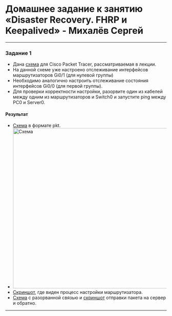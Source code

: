 # Домашнее задание к занятию «Disaster Recovery. FHRP и Keepalived» - Михалёв Сергей

------


### Задание 1
- Дана [схема](https://drive.google.com/file/d/12HCqGj0GEOdQm8HUjHWmOr9zqryAMXFL/view?usp=sharing) для Cisco Packet Tracer, рассматриваемая в лекции.
- На данной схеме уже настроено отслеживание интерфейсов маршрутизаторов Gi0/1 (для нулевой группы)
- Необходимо аналогично настроить отслеживание состояния интерфейсов Gi0/0 (для первой группы).
- Для проверки корректности настройки, разорвите один из кабелей между одним из маршрутизаторов и Switch0 и запустите ping между PC0 и Server0.

#### Результат
- [Схема](https://drive.google.com/file/d/12LLh5TgpTgAH4TYutyjCgsFdtbzTLWgr/view?usp=sharing) в формате pkt.
- <img src="https://drive.google.com/file/d/12F-u6p3tbj4L3VAovA3M7EKyQLBSWVEb/view?usp=sharing" alt="Схема" width="500" height="auto">
- [Скриншот](https://drive.google.com/file/d/12F-u6p3tbj4L3VAovA3M7EKyQLBSWVEb/view?usp=sharing), где виден процесс настройки маршрутизатора.
- [Схема](https://drive.google.com/file/d/12GgzHDYYFPm6gT1dABg0SeqD_spz903N/view?usp=sharing) с разорванной связью и [скриншот](https://drive.google.com/file/d/12AYLL_YxN7u9JpmzS4rHCkt2RjrSeZdT/view?usp=sharing) отправки пакета на сервер и обратно.

------
